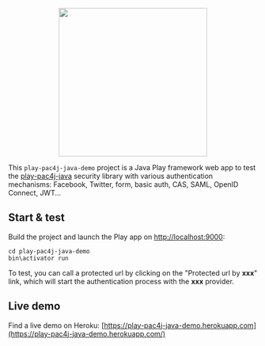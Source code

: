 <p align="center">
  <img src="https://pac4j.github.io/pac4j/img/logo-play.png" width="300" />
</p>

This `play-pac4j-java-demo` project is a Java Play framework web app to test the [play-pac4j-java](https://github.com/pac4j/play-pac4j) security library with various authentication mechanisms: Facebook, Twitter, form, basic auth, CAS, SAML, OpenID Connect, JWT...

## Start & test

Build the project and launch the Play app on [http://localhost:9000](http://localhost:9000):

    cd play-pac4j-java-demo
    bin\activator run

To test, you can call a protected url by clicking on the "Protected url by **xxx**" link, which will start the authentication process with the **xxx** provider.

## Live demo

Find a live demo on Heroku: [https://play-pac4j-java-demo.herokuapp.com](https://play-pac4j-java-demo.herokuapp.com/)
